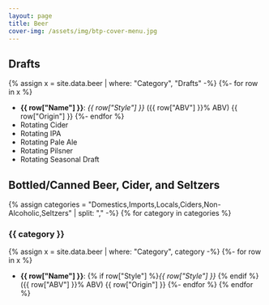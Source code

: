 ```yaml
---
layout: page
title: Beer
cover-img: /assets/img/btp-cover-menu.jpg
---
```


## Drafts

{% assign x = site.data.beer | where: "Category", "Drafts" -%}
{%- for row in x %}
* **{{ row["Name"] }}**: *{{ row["Style"] }}* ({{ row["ABV"] }}% ABV) {{ row["Origin"] }}
{%- endfor %}
* Rotating Cider
* Rotating IPA
* Rotating Pale Ale
* Rotating Pilsner
* Rotating Seasonal Draft

## Bottled/Canned Beer, Cider, and Seltzers

{% assign categories = "Domestics,Imports,Locals,Ciders,Non-Alcoholic,Seltzers" | split: "," -%}
{% for category in categories %}
### {{ category }}

{% assign x = site.data.beer | where: "Category", category -%}
{%- for row in x %}
* **{{ row["Name"] }}**: {% if row["Style"] %}*{{ row["Style"] }}* {% endif %}({{ row["ABV"] }}% ABV) {{ row["Origin"] }}
{%- endfor %}
{% endfor %}
